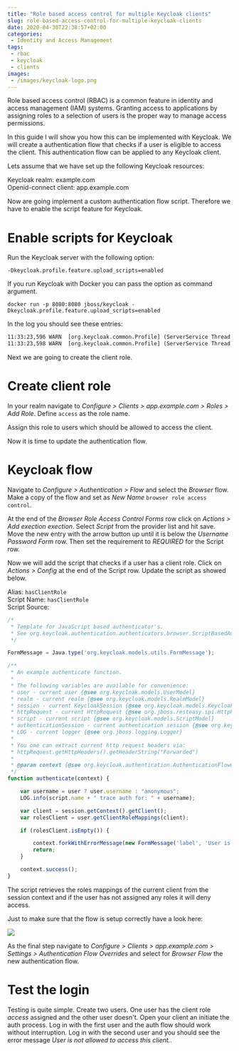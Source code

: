 ```yaml
---
title: "Role based access control for multiple Keycloak clients"
slug: role-based-access-control-for-multiple-keycloak-clients
date: 2020-04-30T22:38:57+02:00
categories:
 - Identity and Access Management 
tags:
 - rbac
 - keycloak
 - clients
images:
 - /images/keycloak-logo.png
---
```


Role based access control (RBAC) is a common feature in identity and access management (IAM) systems. Granting access to applications by assigning roles to a selection of users is the proper way to manage access permissions.

In this guide I will show you how this can be implemented with Keycloak. We will create a authentication flow that checks if a user is eligible to access the client. This authentication flow can be applied to any Keycloak client.

Lets assume that we have set up the following Keycloak resources:

Keycloak realm: example.com  
Openid-connect client: app.example.com

Now are going implement a custom authentication flow script. Therefore we have to enable the script feature for Keycloak.

# Enable scripts for Keycloak

Run the Keycloak server with the following option:

`-Dkeycloak.profile.feature.upload_scripts=enabled`

If you run Keycloak with Docker you can pass the option as command argument.

`docker run -p 8080:8080 jboss/keycloak -Dkeycloak.profile.feature.upload_scripts=enabled`

In the log you should see these entries:

```txt
11:33:23,596 WARN  [org.keycloak.common.Profile] (ServerService Thread Pool -- 62) Deprecated feature enabled: upload_scripts
11:33:23,598 WARN  [org.keycloak.common.Profile] (ServerService Thread Pool -- 62) Preview feature enabled: scripts
```

Next we are going to create the client role.

# Create client role

In your realm navigate to *Configure > Clients > app.example.com > Roles > Add Role*. Define `access` as the role name.

Assign this role to users which should be allowed to access the client.

Now it is time to update the authentication flow.

# Keycloak flow

Navigate to *Configure > Authentication > Flow* and select the *Browser* flow. Make a copy of the flow and set as *New Name* `browser role access control`.

At the end of the *Browser Role Access Control Forms* row click on *Actions > Add exection exection*. Select *Script* from the provider list and hit save. Move the new entry with the arrow button up until it is below the *Username Password Form* row. Then set the requirement to *REQUIRED* for the Script row.

Now we will add the script that checks if a user has a client role. Click on *Actions > Config* at the end of the Script row. Update the script as showed below.

Alias: `hasClientRole`  
Script Name: `hasClientRole`  
Script Source:

```js
/*
 * Template for JavaScript based authenticator's.
 * See org.keycloak.authentication.authenticators.browser.ScriptBasedAuthenticatorFactory
 */

FormMessage = Java.type('org.keycloak.models.utils.FormMessage');

/**
 * An example authenticate function.
 *
 * The following variables are available for convenience:
 * user - current user {@see org.keycloak.models.UserModel}
 * realm - current realm {@see org.keycloak.models.RealmModel}
 * session - current KeycloakSession {@see org.keycloak.models.KeycloakSession}
 * httpRequest - current HttpRequest {@see org.jboss.resteasy.spi.HttpRequest}
 * script - current script {@see org.keycloak.models.ScriptModel}
 * authenticationSession - current authentication session {@see org.keycloak.sessions.AuthenticationSessionModel}
 * LOG - current logger {@see org.jboss.logging.Logger}
 *
 * You one can extract current http request headers via:
 * httpRequest.getHttpHeaders().getHeaderString("Forwarded")
 *
 * @param context {@see org.keycloak.authentication.AuthenticationFlowContext}
 */
function authenticate(context) {

    var username = user ? user.username : "anonymous";
    LOG.info(script.name + " trace auth for: " + username);

    var client = session.getContext().getClient();
    var rolesClient = user.getClientRoleMappings(client);

    if (rolesClient.isEmpty()) {

        context.forkWithErrorMessage(new FormMessage('label', 'User is not allowed to access this client.'));
        return;
    }

    context.success();
}
```

The script retrieves the roles mappings of the current client from the session context and if the user has not assigned any roles it will deny access.

Just to make sure that the flow is setup correctly have a look here:

![](/images/keycloak-authentication-flow.png)

As the final step navigate to *Configure > Clients > app.example.com > Settings > Authentication Flow Overrides* and select for *Browser Flow* the new authentication flow.

# Test the login

Testing is quite simple. Create two users. One user has the client role *access* assigned and the other user doesn't. Open your client an initiate the auth process. Log in with the first user and the auth flow should work without interruption. Log in with the second user and you should see the error message *User is not allowed to access this client.*.
